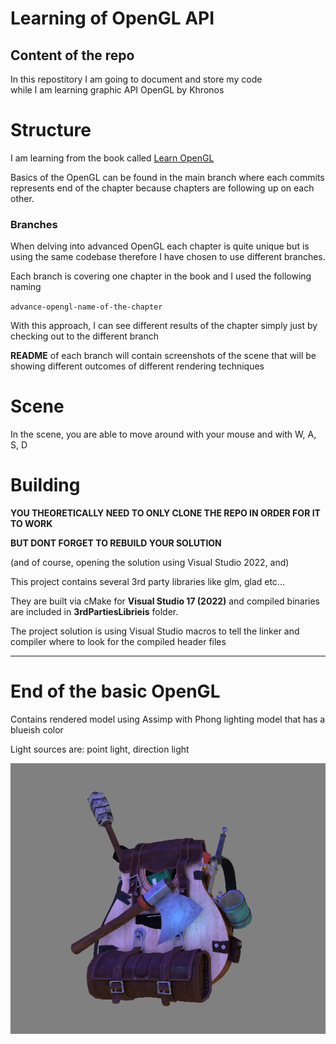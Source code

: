 # Learning of OpenGL API

## Content of the repo
In this repostitory I am going to document and store my code <br>
while I am learning graphic API OpenGL by Khronos

# Structure

I am learning from the book called [Learn OpenGL](https://learnopengl.com) <br>

Basics of the OpenGL can be found in the main branch where each commits represents end of the chapter because chapters are following up on each other. <br>

### Branches 

When delving into advanced OpenGL each chapter is quite unique but is using the same codebase therefore I have chosen to use different branches.<br>

Each branch is covering one chapter in the book and I used the following naming

`advance-opengl-name-of-the-chapter`

With this approach, I can see different results of the chapter simply just by checking out to the different branch

**README** of each branch will contain screenshots of the scene that will be showing different outcomes of different rendering techniques 

# Scene

In the scene, you are able to move around with your mouse and with W, A, S, D

# Building

**YOU THEORETICALLY NEED TO ONLY CLONE THE REPO IN ORDER FOR IT TO WORK**

**BUT DONT FORGET TO REBUILD YOUR SOLUTION**

(and of course, opening the solution using Visual Studio 2022, and)

This project contains several 3rd party libraries like glm, glad etc...

They are built via cMake for **Visual Studio 17 (2022)** and compiled binaries are included in **3rdPartiesLibrieis** folder.

The project solution is using Visual Studio macros to tell the linker and compiler where to look for the compiled header files 

---

# End of the basic OpenGL

Contains rendered model using Assimp with Phong lighting model that has a blueish color 

Light sources are: point light, direction light 

![Alt text](Assets/Readme%20images/endOfBasicOpenGL.png)

